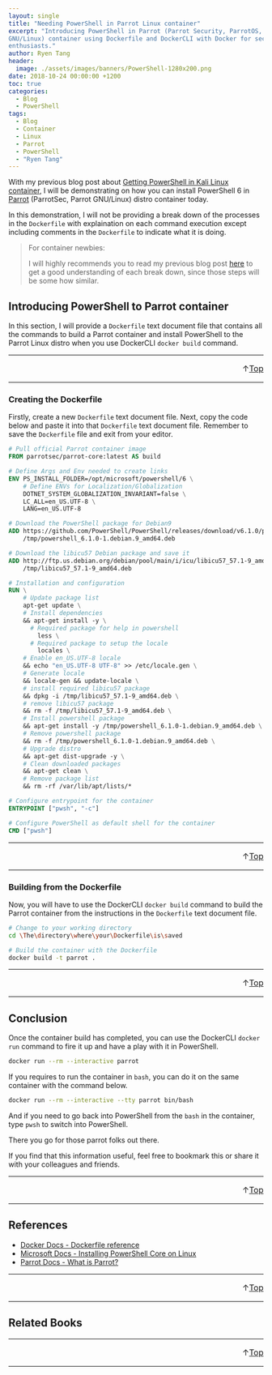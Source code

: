 ```yaml
---
layout: single
title: "Needing PowerShell in Parrot Linux container"
excerpt: "Introducing PowerShell in Parrot (Parrot Security, ParrotOS, Parrot
GNU/Linux) container using Dockerfile and DockerCLI with Docker for security
enthusiasts."
author: Ryen Tang
header:
  image: ./assets/images/banners/PowerShell-1280x200.png
date: 2018-10-24 00:00:00 +1200
toc: true
categories: 
  - Blog
  - PowerShell
tags:
  - Blog
  - Container
  - Linux
  - Parrot
  - PowerShell
  - "Ryen Tang"
---
```


With my previous blog post about
[Getting PowerShell in Kali Linux container](https://kiazhi.github.io/blog/powershell/Getting-PowerShell-in-Kali-Linux-container/),
I will be demonstrating on how you can install PowerShell 6 in
[Parrot](https://parrotsec.org/) (ParrotSec, Parrot GNU/Linux) distro container
today.

In this demonstration, I will not be providing a break down of the processes in
the `Dockerfile` with explaination on each command execution except including
comments in the `Dockerfile` to indicate what it is doing.

> For container newbies:
>
> I will highly recommends you to read my previous blog post
> [here](https://kiazhi.github.io/blog/powershell/Getting-PowerShell-in-Kali-Linux-container/)
> to get a good understanding of each break down, since those steps will be some
> how similar.

## Introducing PowerShell to Parrot container

In this section, I will provide a `Dockerfile` text document file that contains
all the commands to build a Parrot container and install PowerShell to the
Parrot Linux distro when you use DockerCLI `docker build` command.

<hr style='margin-top: 0.5em; margin-bottom: 0em; border-top: 1px solid #eaeaea'>
<p style='font-size: 16px; vertical-align: top; text-align: right;'>↑<a href='#top'>Top</a></p>

<!-- kiazhi.github.io - In-Article - Text & Image Advertisement -->
<ins class="adsbygoogle"
     style="display:block; text-align:center;"
     data-ad-layout="in-article"
     data-ad-format="fluid"
     data-ad-client="ca-pub-8419393181202253"
     data-ad-slot="9347590764"></ins>
<script>
     (adsbygoogle = window.adsbygoogle || []).push({});
</script>

<hr style='margin-top: 0.5em; margin-bottom: 0em; border-top: 1px solid #eaeaea'>

### Creating the Dockerfile

Firstly, create a new `Dockerfile` text document file.
Next, copy the code below and paste it into that `Dockerfile` text document
file.
Remember to save the `Dockerfile` file and exit from your editor.

```dockerfile
# Pull official Parrot container image
FROM parrotsec/parrot-core:latest AS build

# Define Args and Env needed to create links
ENV PS_INSTALL_FOLDER=/opt/microsoft/powershell/6 \
    # Define ENVs for Localization/Globalization
    DOTNET_SYSTEM_GLOBALIZATION_INVARIANT=false \
    LC_ALL=en_US.UTF-8 \
    LANG=en_US.UTF-8

# Download the PowerShell package for Debian9
ADD https://github.com/PowerShell/PowerShell/releases/download/v6.1.0/powershell_6.1.0-1.debian.9_amd64.deb \
    /tmp/powershell_6.1.0-1.debian.9_amd64.deb

# Download the libicu57 Debian package and save it
ADD http://ftp.us.debian.org/debian/pool/main/i/icu/libicu57_57.1-9_amd64.deb \
    /tmp/libicu57_57.1-9_amd64.deb

# Installation and configuration
RUN \
    # Update package list
    apt-get update \
    # Install dependencies
    && apt-get install -y \
      # Required package for help in powershell
        less \
      # Required package to setup the locale
        locales \
    # Enable en_US.UTF-8 locale
    && echo "en_US.UTF-8 UTF-8" >> /etc/locale.gen \
    # Generate locale
    && locale-gen && update-locale \
    # install required libicu57 package
    && dpkg -i /tmp/libicu57_57.1-9_amd64.deb \
    # remove libicu57 package
    && rm -f /tmp/libicu57_57.1-9_amd64.deb \
    # Install powershell package
    && apt-get install -y /tmp/powershell_6.1.0-1.debian.9_amd64.deb \
    # Remove powershell package
    && rm -f /tmp/powershell_6.1.0-1.debian.9_amd64.deb \
    # Upgrade distro
    && apt-get dist-upgrade -y \
    # Clean downloaded packages
    && apt-get clean \
    # Remove package list
    && rm -rf /var/lib/apt/lists/*

# Configure entrypoint for the container
ENTRYPOINT ["pwsh", "-c"]

# Configure PowerShell as default shell for the container
CMD ["pwsh"]
```

<hr style='margin-top: 0.5em; margin-bottom: 0em; border-top: 1px solid #eaeaea'>
<p style='font-size: 16px; vertical-align: top; text-align: right;'>↑<a href='#top'>Top</a></p>

<!-- kiazhi.github.io - In-Article - Text & Image Advertisement -->
<ins class="adsbygoogle"
     style="display:block; text-align:center;"
     data-ad-layout="in-article"
     data-ad-format="fluid"
     data-ad-client="ca-pub-8419393181202253"
     data-ad-slot="9347590764"></ins>
<script>
     (adsbygoogle = window.adsbygoogle || []).push({});
</script>

<hr style='margin-top: 0.5em; margin-bottom: 0em; border-top: 1px solid #eaeaea'>

### Building from the Dockerfile

Now, you will have to use the DockerCLI `docker build` command to build the
Parrot container from the instructions in the `Dockerfile` text document file.

```sh
# Change to your working directory
cd \The\directory\where\your\Dockerfile\is\saved

# Build the container with the Dockerfile
docker build -t parrot .
```

<hr style='margin-top: 0.5em; margin-bottom: 0em; border-top: 1px solid #eaeaea'>
<p style='font-size: 16px; vertical-align: top; text-align: right;'>↑<a href='#top'>Top</a></p>

<!-- kiazhi.github.io - In-Article - Text & Image Advertisement -->
<ins class="adsbygoogle"
     style="display:block; text-align:center;"
     data-ad-layout="in-article"
     data-ad-format="fluid"
     data-ad-client="ca-pub-8419393181202253"
     data-ad-slot="9347590764"></ins>
<script>
     (adsbygoogle = window.adsbygoogle || []).push({});
</script>

<hr style='margin-top: 0.5em; margin-bottom: 0em; border-top: 1px solid #eaeaea'>

## Conclusion

Once the container build has completed, you can use the DockerCLI `docker run`
command to fire it up and have a play with it in PowerShell.

```sh
docker run --rm --interactive parrot
```

If you requires to run the container in `bash`, you can do it on the same
container with the command below.

```sh
docker run --rm --interactive --tty parrot bin/bash
```

And if you need to go back into PowerShell from the `bash` in the container,
type `pwsh` to switch into PowerShell.

There you go for those parrot folks out there.

If you find that this information useful, feel free to bookmark this or share
it with your colleagues and friends.

<hr style='margin-top: 0.5em; margin-bottom: 0em; border-top: 1px solid #eaeaea'>
<p style='font-size: 16px; vertical-align: top; text-align: right;'>↑<a href='#top'>Top</a></p>

<!-- kiazhi.github.io - In-Article - Text & Image Advertisement -->
<ins class="adsbygoogle"
     style="display:block; text-align:center;"
     data-ad-layout="in-article"
     data-ad-format="fluid"
     data-ad-client="ca-pub-8419393181202253"
     data-ad-slot="9347590764"></ins>
<script>
     (adsbygoogle = window.adsbygoogle || []).push({});
</script>

<hr style='margin-top: 0.5em; margin-bottom: 0em; border-top: 1px solid #eaeaea'>

## References

- [Docker Docs - Dockerfile reference](https://docs.docker.com/engine/reference/builder/)
- [Microsoft Docs - Installing PowerShell Core on Linux](https://docs.microsoft.com/en-us/powershell/scripting/setup/installing-powershell-core-on-linux)
- [Parrot Docs - What is Parrot?](https://parrotsec.org/docs/01.Introduction/01.what-is-parrot/)

<hr style='margin-top: 0.5em; margin-bottom: 0em; border-top: 1px solid #eaeaea'>
<p style='font-size: 16px; vertical-align: top; text-align: right;'>↑<a href='#top'>Top</a></p>

<!-- kiazhi.github.io - In-Article - Text & Image Advertisement -->
<ins class="adsbygoogle"
     style="display:block; text-align:center;"
     data-ad-layout="in-article"
     data-ad-format="fluid"
     data-ad-client="ca-pub-8419393181202253"
     data-ad-slot="9347590764"></ins>
<script>
     (adsbygoogle = window.adsbygoogle || []).push({});
</script>

<hr style='margin-top: 0.5em; margin-bottom: 0em; border-top: 1px solid #eaeaea'>

## Related Books

<div id="amzn-assoc-ad-a810e3df-f462-4f55-be29-a78a4507d7bf"></div><script async src="//z-na.amazon-adsystem.com/widgets/onejs?MarketPlace=US&adInstanceId=a810e3df-f462-4f55-be29-a78a4507d7bf"></script>

<hr style='margin-top: 0.5em; margin-bottom: 0em; border-top: 1px solid #eaeaea'>
<p style='font-size: 16px; vertical-align: top; text-align: right;'>↑<a href='#top'>Top</a></p>

<!-- kiazhi.github.io - In-Article - Text & Image Advertisement -->
<ins class="adsbygoogle"
     style="display:block; text-align:center;"
     data-ad-layout="in-article"
     data-ad-format="fluid"
     data-ad-client="ca-pub-8419393181202253"
     data-ad-slot="9347590764"></ins>
<script>
     (adsbygoogle = window.adsbygoogle || []).push({});
</script>

<hr style='margin-top: 0.5em; margin-bottom: 0em; border-top: 1px solid #eaeaea'>
